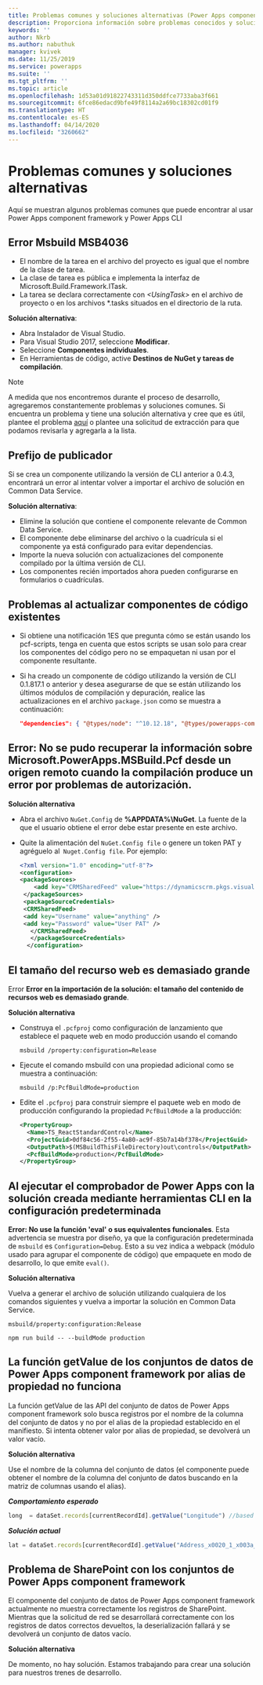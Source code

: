 ```yaml
---
title: Problemas comunes y soluciones alternativas (Power Apps component framework) | Microsoft Docs
description: Proporciona información sobre problemas conocidos y soluciones alternativas que algunos encuentran al trabajar con Power Apps component framework y CLI
keywords: ''
author: Nkrb
ms.author: nabuthuk
manager: kvivek
ms.date: 11/25/2019
ms.service: powerapps
ms.suite: ''
ms.tgt_pltfrm: ''
ms.topic: article
ms.openlocfilehash: 1d53a01d91822743311d350ddfce7733aba3f661
ms.sourcegitcommit: 6fce86edacd9bfe49f8114a2a69bc18302cd01f9
ms.translationtype: HT
ms.contentlocale: es-ES
ms.lasthandoff: 04/14/2020
ms.locfileid: "3260662"
---
```

# <a name="common-issues-and-workarounds"></a>Problemas comunes y soluciones alternativas

Aquí se muestran algunos problemas comunes que puede encontrar al usar Power Apps component framework y Power Apps CLI

## <a name="msbuild-error-msb4036"></a>Error Msbuild MSB4036

- El nombre de la tarea en el archivo del proyecto es igual que el nombre de la clase de tarea.
- La clase de tarea es pública e implementa la interfaz de Microsoft.Build.Framework.ITask.
- La tarea se declara correctamente con *\<UsingTask>* en el archivo de proyecto o en los archivos *.tasks situados en el directorio de la ruta.

**Solución alternativa**:

- Abra Instalador de Visual Studio.
- Para Visual Studio 2017, seleccione **Modificar**.
- Seleccione **Componentes individuales**.
- En Herramientas de código, active **Destinos de NuGet y tareas de compilación**.

> [!NOTE]
> A medida que nos encontremos durante el proceso de desarrollo, agregaremos constantemente problemas y soluciones comunes. Si encuentra un problema y tiene una solución alternativa y cree que es útil, plantee el problema [aquí](https://powerusers.microsoft.com/t5/Power-Apps-Component-Framework/bd-p/pa_component_framework) o plantee una solicitud de extracción para que podamos revisarla y agregarla a la lista.

## <a name="publisher-prefix"></a>Prefijo de publicador

Si se crea un componente utilizando la versión de CLI anterior a 0.4.3, encontrará un error al intentar volver a importar el archivo de solución en Common Data Service. 

**Solución alternativa**:

- Elimine la solución que contiene el componente relevante de Common Data Service. 
- El componente debe eliminarse del archivo o la cuadrícula si el componente ya está configurado para evitar dependencias.
- Importe la nueva solución con actualizaciones del componente compilado por la última versión de CLI.
- Los componentes recién importados ahora pueden configurarse en formularios o cuadrículas.  

## <a name="issues-while-updating-existing-code-components"></a>Problemas al actualizar componentes de código existentes

- Si obtiene una notificación 1ES que pregunta cómo se están usando los pcf-scripts, tenga en cuenta que estos scripts se usan solo para crear los componentes del código pero no se empaquetan ni usan por el componente resultante.
- Si ha creado un componente de código utilizando la versión de CLI 0.1.817.1 o anterior y desea asegurarse de que se están utilizando los últimos módulos de compilación y depuración, realice las actualizaciones en el archivo `package.json` como se muestra a continuación:
   
   ```JSON
   "dependencies": { "@types/node": "^10.12.18", "@types/powerapps-component-framework": "1.1.0"}, "devDependencies": { "pcf-scripts": "~0", "pcf-start": "~0" } 
   ```

## <a name="error-failed-to-retrieve-information-about-microsoftpowerappsmsbuildpcf-from-remote-source-feed-url-when-the-build-fails-for-authorization-issues"></a>Error: No se pudo recuperar la información sobre Microsoft.PowerApps.MSBuild.Pcf desde un origen remoto <Feed Url> cuando la compilación produce un error por problemas de autorización. 

   **Solución alternativa**

   - Abra el archivo `NuGet.Config` de **%APPDATA%\NuGet**. La fuente de la que el usuario obtiene el error debe estar presente en este archivo. 
   - Quite la alimentación del `NuGet.Config file` o genere un token PAT y agréguelo al` Nuget.Config file`. Por ejemplo:

     ```XML
     <?xml version="1.0" encoding="utf-8"?>  
     <configuration>  
     <packageSources>  
         <add key="CRMSharedFeed" value="https://dynamicscrm.pkgs.visualstudio.com/_packaging/CRMSharedFeed/nuget/v3/index.json" />  
      </packageSources>  
      <packageSourceCredentials>  
      <CRMSharedFeed>  
      <add key="Username" value="anything" />  
      <add key="Password" value="User PAT" />  
        </CRMSharedFeed>  
        </packageSourceCredentials>  
       </configuration>
     ```

## <a name="web-resource-size-is-too-large"></a>El tamaño del recurso web es demasiado grande

Error  **Error en la importación de la solución: el tamaño del contenido de recursos web es demasiado grande**.

**Solución alternativa**

- Construya el `.pcfproj` como configuración de lanzamiento que establece el paquete web en modo producción usando el comando 
  ```CLI
  msbuild /property:configuration=Release
  ```
- Ejecute el comando msbuild con una propiedad adicional como se muestra a continuación: 
  ```CLI
  msbuild /p:PcfBuildMode=production
  ```
- Edite el `.pcfproj` para construir siempre el paquete web en modo de producción configurando la propiedad `PcfBuildMode` a la producción:
  ```XML
  <PropertyGroup>
    <Name>TS_ReactStandardControl</Name>
    <ProjectGuid>0df84c56-2f55-4a80-ac9f-85b7a14bf378</ProjectGuid>
    <OutputPath>$(MSBuildThisFileDirectory)out\controls</OutputPath>
    <PcfBuildMode>production</PcfBuildMode>
  </PropertyGroup>
  ```

## <a name="when-running-power-apps-checker-with-the-solution-built-using-cli-tooling-in-default-configuration"></a>Al ejecutar el comprobador de Power Apps con la solución creada mediante herramientas CLI en la configuración predeterminada

**Error: No use la función 'eval' o sus equivalentes funcionales**. Esta advertencia se muestra por diseño, ya que la configuración predeterminada de `msbuild` es `Configuration=Debug`. Esto a su vez indica a webpack (módulo usado para agrupar el componente de código) que empaquete en modo de desarrollo, lo que emite `eval()`. 

**Solución alternativa**

Vuelva a generar el archivo de solución utilizando cualquiera de los comandos siguientes y vuelva a importar la solución en Common Data Service.

```CLI
msbuild/property:configuration:Release
```

```CLI
npm run build -- --buildMode production
```

## <a name="power-apps-component-framework-datasets-getvalue-by-property-alias-doesnt-work"></a>La función getValue de los conjuntos de datos de Power Apps component framework por alias de propiedad no funciona

La función getValue de las API del conjunto de datos de Power Apps component framework solo busca registros por el nombre de la columna del conjunto de datos y no por el alias de la propiedad establecido en el manifiesto. Si intenta obtener valor por alias de propiedad, se devolverá un valor vacío.

**Solución alternativa**

Use el nombre de la columna del conjunto de datos (el componente puede obtener el nombre de la columna del conjunto de datos buscando en la matriz de columnas usando el alias). 

   ***Comportamiento esperado*** 

   ```TypeScript
   long  = dataSet.records[currentRecordId].getValue("Longitude") //based on property set in manifest"-122.3514661"
   ```

   ***Solución actual***

   ```TypeScript
   lat = dataSet.records[currentRecordId].getValue("Address_x0020_1_x003a__x0020_Latitude")//based on the dataset column name
   ```

## <a name="power-apps-component-framework-datasets-sharepoint-issue"></a>Problema de SharePoint con los conjuntos de Power Apps component framework

El componente del conjunto de datos de Power Apps component framework actualmente no muestra correctamente los registros de SharePoint. Mientras que la solicitud de red se desarrollará correctamente con los registros de datos correctos devueltos, la deserialización fallará y se devolverá un conjunto de datos vacío.

**Solución alternativa**

De momento, no hay solución. Estamos trabajando para crear una solución para nuestros trenes de desarrollo.

